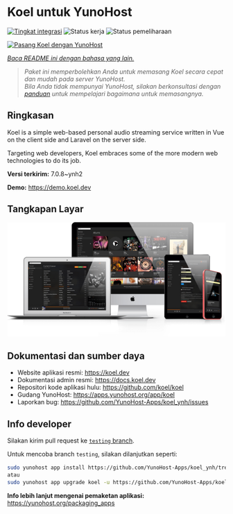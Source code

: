<!--
N.B.: README ini dibuat secara otomatis oleh <https://github.com/YunoHost/apps/tree/master/tools/readme_generator>
Ini TIDAK boleh diedit dengan tangan.
-->

# Koel untuk YunoHost

[![Tingkat integrasi](https://dash.yunohost.org/integration/koel.svg)](https://ci-apps.yunohost.org/ci/apps/koel/) ![Status kerja](https://ci-apps.yunohost.org/ci/badges/koel.status.svg) ![Status pemeliharaan](https://ci-apps.yunohost.org/ci/badges/koel.maintain.svg)

[![Pasang Koel dengan YunoHost](https://install-app.yunohost.org/install-with-yunohost.svg)](https://install-app.yunohost.org/?app=koel)

*[Baca README ini dengan bahasa yang lain.](./ALL_README.md)*

> *Paket ini memperbolehkan Anda untuk memasang Koel secara cepat dan mudah pada server YunoHost.*  
> *Bila Anda tidak mempunyai YunoHost, silakan berkonsultasi dengan [panduan](https://yunohost.org/install) untuk mempelajari bagaimana untuk memasangnya.*

## Ringkasan

Koel is a simple web-based personal audio streaming service written in Vue on the client side and Laravel on the server side.

Targeting web developers, Koel embraces some of the more modern web technologies to do its job.


**Versi terkirim:** 7.0.8~ynh2

**Demo:** <https://demo.koel.dev>

## Tangkapan Layar

![Tangkapan Layar pada Koel](./doc/screenshots/showcase.png)

## Dokumentasi dan sumber daya

- Website aplikasi resmi: <https://koel.dev>
- Dokumentasi admin resmi: <https://docs.koel.dev>
- Repositori kode aplikasi hulu: <https://github.com/koel/koel>
- Gudang YunoHost: <https://apps.yunohost.org/app/koel>
- Laporkan bug: <https://github.com/YunoHost-Apps/koel_ynh/issues>

## Info developer

Silakan kirim pull request ke [`testing` branch](https://github.com/YunoHost-Apps/koel_ynh/tree/testing).

Untuk mencoba branch `testing`, silakan dilanjutkan seperti:

```bash
sudo yunohost app install https://github.com/YunoHost-Apps/koel_ynh/tree/testing --debug
atau
sudo yunohost app upgrade koel -u https://github.com/YunoHost-Apps/koel_ynh/tree/testing --debug
```

**Info lebih lanjut mengenai pemaketan aplikasi:** <https://yunohost.org/packaging_apps>
